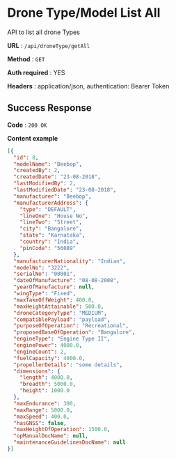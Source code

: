 # Drone Type/Model List All

API to list all drone Types

**URL** : `/api/droneType/getAll`

**Method** : `GET`

**Auth required** : YES

**Headers** : application/json, authentication: Bearer Token

## Success Response

**Code** : `200 OK`

**Content example**

```json
[{
  "id": 8,
  "modelName": "Beebop",
  "createdBy": 2,
  "createdDate": "23-08-2018",
  "lastModifiedBy": 2,
  "lastModifiedDate": "23-08-2018",
  "manufacturer": "Beebop",
  "manufacturerAddress": {
    "type": "DEFAULT",
    "lineOne": "House No",
    "lineTwo": "Street",
    "city": "Bangalore",
    "state": "Karnataka",
    "country": "India",
    "pinCode": "56089"
  },
  "manufacturerNationality": "Indian",
  "modelNo": "3222",
  "serialNo": "00001",
  "dateOfManufacture": "08-08-2008",
  "yearOfManufacture": null,
  "wingType": "Fixed",
  "maxTakeOffWeight": 400.0,
  "maxHeightAttainable": 500.0,
  "droneCategoryType": "MEDIUM",
  "compatiblePayload": "payload",
  "purposeOfOperation": "Recreational",
  "proposedBaseOfOperation": "Bangalore",
  "engineType": "Engine Type II",
  "enginePower": 4000.0,
  "engineCount": 2,
  "fuelCapacity": 4000.0,
  "propellerDetails": "some details",
  "dimensions": {
    "length": 4000.0,
    "breadth": 5000.0,
    "height": 1000.0
  },
  "maxEndurance": 300,
  "maxRange": 5000.0,
  "maxSpeed": 400.0,
  "hasGNSS": false,
  "maxHeightOfOperation": 1500.0,
  "opManualDocName": null,
  "maintenanceGuidelinesDocName": null
}]
```

